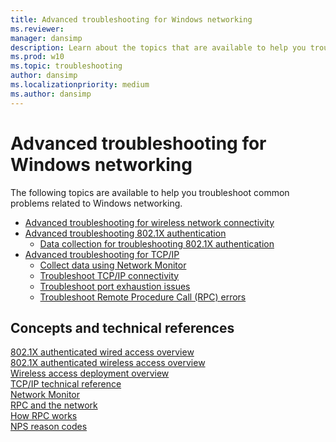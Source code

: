 ```yaml
---
title: Advanced troubleshooting for Windows networking
ms.reviewer: 
manager: dansimp
description: Learn about the topics that are available to help you troubleshoot common problems related to Windows networking.
ms.prod: w10
ms.topic: troubleshooting
author: dansimp
ms.localizationpriority: medium
ms.author: dansimp
---
```


# Advanced troubleshooting for Windows networking

The following topics are available to help you troubleshoot common problems related to Windows networking.

- [Advanced troubleshooting for wireless network connectivity](advanced-troubleshooting-wireless-network-connectivity.md)
- [Advanced troubleshooting 802.1X authentication](advanced-troubleshooting-802-authentication.md)
    - [Data collection for troubleshooting 802.1X authentication](data-collection-for-802-authentication.md)
- [Advanced troubleshooting for TCP/IP](troubleshoot-tcpip.md)
    - [Collect data using Network Monitor](troubleshoot-tcpip-netmon.md)
    - [Troubleshoot TCP/IP connectivity](troubleshoot-tcpip-connectivity.md)
    - [Troubleshoot port exhaustion issues](troubleshoot-tcpip-port-exhaust.md)
    - [Troubleshoot Remote Procedure Call (RPC) errors](troubleshoot-tcpip-rpc-errors.md)

## Concepts and technical references

[802.1X authenticated wired access overview](/previous-versions/windows/it-pro/windows-server-2012-R2-and-2012/hh831831(v=ws.11))<br>
[802.1X authenticated wireless access overview](/previous-versions/windows/it-pro/windows-server-2012-R2-and-2012/hh994700(v%3dws.11))<br>
[Wireless access deployment overview](/windows-server/networking/core-network-guide/cncg/wireless/b-wireless-access-deploy-overview)<br>
[TCP/IP technical reference](/previous-versions/windows/it-pro/windows-server-2008-R2-and-2008/dd379473(v=ws.10))<br>
[Network Monitor](/windows/desktop/netmon2/network-monitor)<br>
[RPC and the network](/windows/desktop/rpc/rpc-and-the-network)<br>
[How RPC works](/windows/desktop/rpc/how-rpc-works)<br>
[NPS reason codes](/previous-versions/windows/it-pro/windows-server-2008-R2-and-2008/dd197570(v=ws.10))<br>
